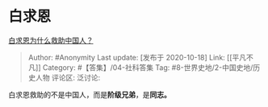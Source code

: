 # 白求恩
[白求恩为什么救助中国人？](https://www.zhihu.com/question/23208082/answer/1529349416)

> Author: #Anonymity
> Last update: [发布于 2020-10-18]
> Link: [[平凡不凡]]
> Category: #【答集】/04-社科答集
> Tag: #8-世界史地/2-中国史地/历史人物
> 评论区:
> 泛讨论:

白求恩救助的不是中国人，而是**阶级兄弟**，是**同志。**
